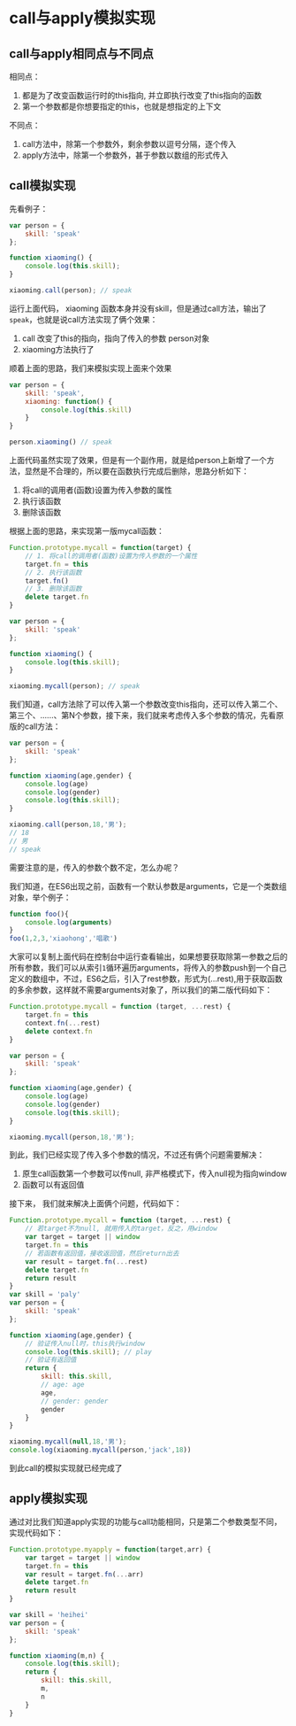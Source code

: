 # call与apply模拟实现

## call与apply相同点与不同点

相同点：

1. 都是为了改变函数运行时的this指向, 并立即执行改变了this指向的函数
2. 第一个参数都是你想要指定的this，也就是想指定的上下文

不同点：

1. call方法中，除第一个参数外，剩余参数以逗号分隔，逐个传入
2. apply方法中，除第一个参数外，甚于参数以数组的形式传入

## call模拟实现

先看例子：

```js
var person = {
    skill: 'speak'
};

function xiaoming() {
    console.log(this.skill);
}

xiaoming.call(person); // speak
```

运行上面代码， xiaoming 函数本身并没有skill，但是通过call方法，输出了`speak`，也就是说call方法实现了俩个效果：

1. call 改变了this的指向，指向了传入的参数 person对象
2. xiaoming方法执行了

顺着上面的思路，我们来模拟实现上面来个效果

```js
var person = {
    skill: 'speak',
    xiaoming: function() {
        console.log(this.skill)
    }
}

person.xiaoming() // speak
```

上面代码虽然实现了效果，但是有一个副作用，就是给person上新增了一个方法，显然是不合理的，所以要在函数执行完成后删除，思路分析如下：

1. 将call的调用者(函数)设置为传入参数的属性
2. 执行该函数
3. 删除该函数

根据上面的思路，来实现第一版mycall函数：

```js
Function.prototype.mycall = function(target) {
	// 1. 将call的调用者(函数)设置为传入参数的一个属性
	target.fn = this
    // 2. 执行该函数
    target.fn()
    // 3. 删除该函数
    delete target.fn
}

var person = {
    skill: 'speak'
};

function xiaoming() {
    console.log(this.skill);
}

xiaoming.mycall(person); // speak
```

我们知道，call方法除了可以传入第一个参数改变this指向，还可以传入第二个、第三个、......、第N个参数，接下来，我们就来考虑传入多个参数的情况，先看原版的call方法：

```js
var person = {
    skill: 'speak'
};

function xiaoming(age,gender) {
    console.log(age)
    console.log(gender)
    console.log(this.skill);
}

xiaoming.call(person,18,'男'); 
// 18
// 男
// speak
```

需要注意的是，传入的参数个数不定，怎么办呢？

我们知道，在ES6出现之前，函数有一个默认参数是arguments，它是一个类数组对象，举个例子：

```js
function foo(){
	console.log(arguments)
}
foo(1,2,3,'xiaohong','唱歌')
```

大家可以复制上面代码在控制台中运行查看输出，如果想要获取除第一参数之后的所有参数，我们可以从索引`1`循环遍历arguments，将传入的参数push到一个自己定义的数组中，不过，ES6之后，引入了rest参数，形式为(...rest),用于获取函数的多余参数，这样就不需要arguments对象了，所以我们的第二版代码如下：

```js
Function.prototype.mycall = function (target, ...rest) {
    target.fn = this
    context.fn(...rest)
    delete context.fn
}

var person = {
    skill: 'speak'
};

function xiaoming(age,gender) {
    console.log(age)
    console.log(gender)
    console.log(this.skill);
}

xiaoming.mycall(person,18,'男'); 
```

到此，我们已经实现了传入多个参数的情况，不过还有俩个问题需要解决：

1. 原生call函数第一个参数可以传null, 非严格模式下，传入null视为指向window
2. 函数可以有返回值

接下来， 我们就来解决上面俩个问题，代码如下：

```js
Function.prototype.mycall = function (target, ...rest) {
    // 若target不为null, 就用传入的target，反之，用window
    var target = target || window 
    target.fn = this
    // 若函数有返回值，接收返回值，然后return出去
    var result = target.fn(...rest)
    delete target.fn
    return result
}
var skill = 'paly'
var person = {
    skill: 'speak'
};

function xiaoming(age,gender) {
    // 验证传入null时，this执行window
    console.log(this.skill); // play
    // 验证有返回值
    return {
        skill: this.skill,
        // age: age
        age,
        // gender: gender
        gender
    }
}

xiaoming.mycall(null,18,'男'); 
console.log(xiaoming.mycall(person,'jack',18))
```

到此call的模拟实现就已经完成了

## apply模拟实现

通过对比我们知道apply实现的功能与call功能相同，只是第二个参数类型不同，实现代码如下：

```js
Function.prototype.myapply = function(target,arr) {
	var target = target || window
	target.fn = this
	var result = target.fn(...arr)
	delete target.fn
	return result
}

var skill = 'heihei'
var person = {
    skill: 'speak'
};

function xiaoming(m,n) {
    console.log(this.skill);
	return {
		skill: this.skill,
		m,
		n
	}
}
```